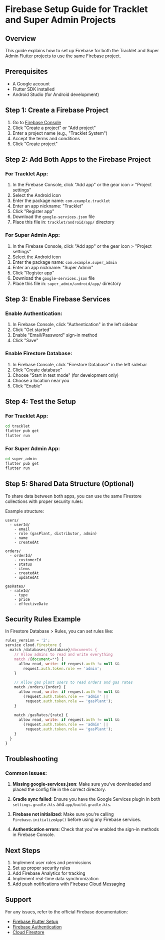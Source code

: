 # Firebase Setup Guide for Tracklet and Super Admin Projects

## Overview
This guide explains how to set up Firebase for both the Tracklet and Super Admin Flutter projects to use the same Firebase project.

## Prerequisites
- A Google account
- Flutter SDK installed
- Android Studio (for Android development)

## Step 1: Create a Firebase Project

1. Go to [Firebase Console](https://console.firebase.google.com/)
2. Click "Create a project" or "Add project"
3. Enter a project name (e.g., "Tracklet System")
4. Accept the terms and conditions
5. Click "Create project"

## Step 2: Add Both Apps to the Firebase Project

### For Tracklet App:
1. In the Firebase Console, click "Add app" or the gear icon > "Project settings"
2. Select the Android icon
3. Enter the package name: `com.example.tracklet`
4. Enter an app nickname: "Tracklet"
5. Click "Register app"
6. Download the `google-services.json` file
7. Place this file in: `tracklet/android/app/` directory

### For Super Admin App:
1. In the Firebase Console, click "Add app" or the gear icon > "Project settings"
2. Select the Android icon
3. Enter the package name: `com.example.super_admin`
4. Enter an app nickname: "Super Admin"
5. Click "Register app"
6. Download the `google-services.json` file
7. Place this file in: `super_admin/android/app/` directory

## Step 3: Enable Firebase Services

### Enable Authentication:
1. In Firebase Console, click "Authentication" in the left sidebar
2. Click "Get started"
3. Enable "Email/Password" sign-in method
4. Click "Save"

### Enable Firestore Database:
1. In Firebase Console, click "Firestore Database" in the left sidebar
2. Click "Create database"
3. Choose "Start in test mode" (for development only)
4. Choose a location near you
5. Click "Enable"

## Step 4: Test the Setup

### For Tracklet App:
```bash
cd tracklet
flutter pub get
flutter run
```

### For Super Admin App:
```bash
cd super_admin
flutter pub get
flutter run
```

## Step 5: Shared Data Structure (Optional)

To share data between both apps, you can use the same Firestore collections with proper security rules:

Example structure:
```
users/
  - userId/
    - email
    - role (gasPlant, distributor, admin)
    - name
    - createdAt

orders/
  - orderId/
    - customerId
    - status
    - items
    - createdAt
    - updatedAt

gasRates/
  - rateId/
    - type
    - price
    - effectiveDate
```

## Security Rules Example

In Firestore Database > Rules, you can set rules like:

```javascript
rules_version = '2';
service cloud.firestore {
  match /databases/{database}/documents {
    // Allow admins to read and write everything
    match /{document=**} {
      allow read, write: if request.auth != null && 
        request.auth.token.role == 'admin';
    }
    
    // Allow gas plant users to read orders and gas rates
    match /orders/{order} {
      allow read, write: if request.auth != null && 
        (request.auth.token.role == 'admin' || 
         request.auth.token.role == 'gasPlant');
    }
    
    match /gasRates/{rate} {
      allow read, write: if request.auth != null && 
        (request.auth.token.role == 'admin' || 
         request.auth.token.role == 'gasPlant');
    }
  }
}
```

## Troubleshooting

### Common Issues:

1. **Missing google-services.json**: Make sure you've downloaded and placed the config file in the correct directory.

2. **Gradle sync failed**: Ensure you have the Google Services plugin in both `settings.gradle.kts` and `app/build.gradle.kts`.

3. **Firebase not initialized**: Make sure you're calling `Firebase.initializeApp()` before using any Firebase services.

4. **Authentication errors**: Check that you've enabled the sign-in methods in Firebase Console.

## Next Steps

1. Implement user roles and permissions
2. Set up proper security rules
3. Add Firebase Analytics for tracking
4. Implement real-time data synchronization
5. Add push notifications with Firebase Cloud Messaging

## Support

For any issues, refer to the official Firebase documentation:
- [Firebase Flutter Setup](https://firebase.google.com/docs/flutter/setup)
- [Firebase Authentication](https://firebase.google.com/docs/auth)
- [Cloud Firestore](https://firebase.google.com/docs/firestore)